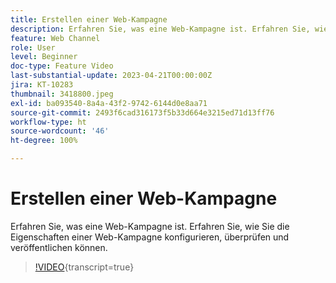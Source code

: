 ```yaml
---
title: Erstellen einer Web-Kampagne
description: Erfahren Sie, was eine Web-Kampagne ist. Erfahren Sie, wie Sie die Eigenschaften einer Web-Kampagne konfigurieren, überprüfen und veröffentlichen können.
feature: Web Channel
role: User
level: Beginner
doc-type: Feature Video
last-substantial-update: 2023-04-21T00:00:00Z
jira: KT-10283
thumbnail: 3418800.jpeg
exl-id: ba093540-8a4a-43f2-9742-6144d0e8aa71
source-git-commit: 2493f6cad316173f5b33d664e3215ed71d13ff76
workflow-type: ht
source-wordcount: '46'
ht-degree: 100%

---
```


# Erstellen einer Web-Kampagne

Erfahren Sie, was eine Web-Kampagne ist. Erfahren Sie, wie Sie die Eigenschaften einer Web-Kampagne konfigurieren, überprüfen und veröffentlichen können.

>[!VIDEO](https://video.tv.adobe.com/v/3418800/?quality=12&learn=on){transcript=true}
